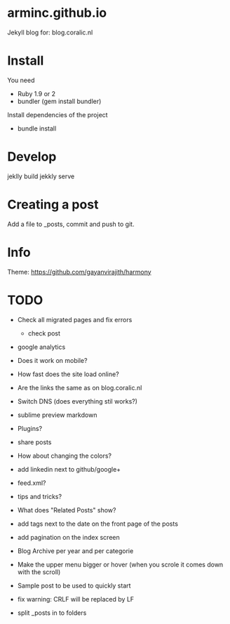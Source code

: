arminc.github.io
================

Jekyll blog for: blog.coralic.nl

Install
=======
You need 
+ Ruby 1.9 or 2
+ bundler (gem install bundler)

Install dependencies of the project
+ bundle install

Develop
=======
jeklly build
jekkly serve

Creating a post
===============
Add a file to _posts, commit and push to git.

Info
====
Theme: https://github.com/gayanvirajith/harmony

TODO
====
+ Check all migrated pages and fix errors
	- check post
	
+ google analytics
+ Does it work on mobile?

+ How fast does the site load online?
+ Are the links the same as on blog.coralic.nl
+ Switch DNS (does everything stil works?)

+ sublime preview markdown

+ Plugins?
+ share posts
+ How about changing the colors?
+ add linkedin next to github/google+
+ feed.xml?
+ tips and tricks?
+ What does "Related Posts" show?
+ add tags next to the date on the front page of the posts
+ add pagination on the index screen
+ Blog Archive per year and per categorie
+ Make the upper menu bigger or hover (when you scrole it comes down with the scroll)
+ Sample post to be used to quickly start
+ fix warning: CRLF will be replaced by LF
+ split _posts in to folders
